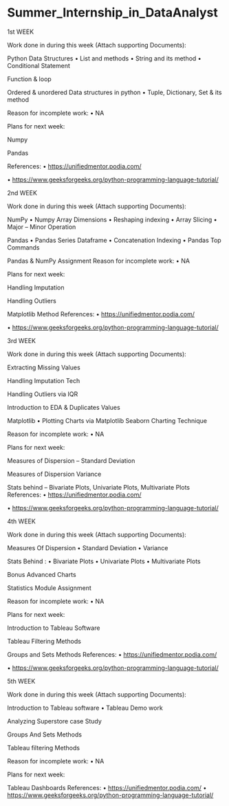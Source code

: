 # Summer_Internship_in_DataAnalyst

1st WEEK

Work done in during this week (Attach supporting Documents):

Python Data Structures • List and methods • String and its method • Conditional Statement

Function & loop

Ordered & unordered Data structures in python • Tuple, Dictionary, Set & its method

Reason for incomplete work: • NA

Plans for next week:

Numpy

Pandas

References: • https://unifiedmentor.podia.com/

• https://www.geeksforgeeks.org/python-programming-language-tutorial/

2nd WEEK

Work done in during this week (Attach supporting Documents):

NumPy • Numpy Array Dimensions • Reshaping indexing • Array Slicing • Major – Minor Operation

Pandas • Pandas Series Dataframe • Concatenation Indexing • Pandas Top Commands

Pandas & NumPy Assignment Reason for incomplete work: • NA

Plans for next week:

Handling Imputation

Handling Outliers

Matplotlib Method References: • https://unifiedmentor.podia.com/

• https://www.geeksforgeeks.org/python-programming-language-tutorial/

3rd WEEK

Work done in during this week (Attach supporting Documents):

Extracting Missing Values

Handling Imputation Tech

Handling Outliers via IQR

Introduction to EDA & Duplicates Values

Matplotlib • Plotting Charts via Matplotlib Seaborn Charting Technique

Reason for incomplete work: • NA

Plans for next week:

Measures of Dispersion – Standard Deviation

Measures of Dispersion Variance

Stats behind – Bivariate Plots, Univariate Plots, Multivariate Plots References: • https://unifiedmentor.podia.com/

• https://www.geeksforgeeks.org/python-programming-language-tutorial/

4th WEEK

Work done in during this week (Attach supporting Documents):

Measures Of Dispersion • Standard Deviation • Variance

Stats Behind : • Bivariate Plots • Univariate Plots • Multivariate Plots

Bonus Advanced Charts

Statistics Module Assignment

Reason for incomplete work: • NA

Plans for next week:

Introduction to Tableau Software

Tableau Filtering Methods

Groups and Sets Methods
References: • https://unifiedmentor.podia.com/

• https://www.geeksforgeeks.org/python-programming-language-tutorial/

5th WEEK

Work done in during this week (Attach supporting Documents):

Introduction to Tableau software • Tableau Demo work

Analyzing Superstore case Study

Groups And Sets Methods

Tableau filtering Methods

Reason for incomplete work: • NA

Plans for next week:

Tableau Dashboards
References: • https://unifiedmentor.podia.com/
• https://www.geeksforgeeks.org/python-programming-language-tutorial/
